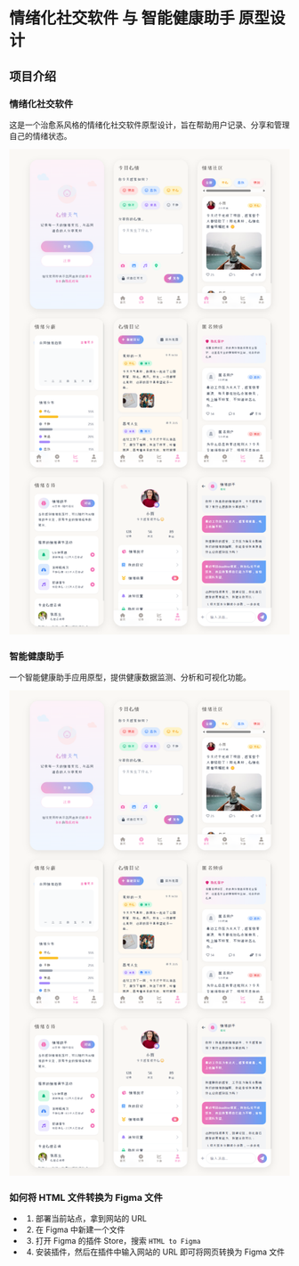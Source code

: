 # 情绪化社交软件 与 智能健康助手 原型设计

## 项目介绍

### 情绪化社交软件

这是一个治愈系风格的情绪化社交软件原型设计，旨在帮助用户记录、分享和管理自己的情绪状态。

![](./Emotional%20Social%20Software/screenshot.png)

### 智能健康助手

一个智能健康助手应用原型，提供健康数据监测、分析和可视化功能。

![](./Emotional%20Social%20Software/screenshot.png)

### 如何将 HTML 文件转换为 Figma 文件

-   1. 部署当前站点，拿到网站的 URL
-   2. 在 Figma 中新建一个文件
-   3. 打开 Figma 的插件 Store，搜索 `HTML to Figma`
-   4. 安装插件，然后在插件中输入网站的 URL 即可将网页转换为 Figma 文件
